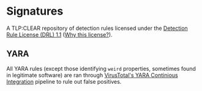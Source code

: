 # Signatures
A TLP:CLEAR repository of detection rules licensed under the [Detection Rule License (DRL) 1.1](./LICENSE.md) ([Why this license?](https://github.com/SigmaHQ/Detection-Rule-License#detection-rule-license-drl)).

## YARA

All YARA rules (except those identifying `weird` properties, sometimes found in legitimate software) are ran through [VirusTotal's YARA Continious Integration](https://yara-ci.cloud.virustotal.com/) pipeline to rule out false positives.